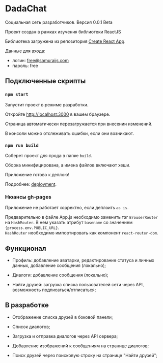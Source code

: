 # DadaChat

Социальная сеть разработчиков. Версия 0.0.1 Beta

Проект создан в рамках изучения библиотеки ReactJS  

Библиотека загружена из репозитория [Create React App](https://github.com/facebook/create-react-app).

Данные для входа:

* логин: free@samuraijs.com
* пароль: free

## Подключенные скрипты

### `npm start`

Запустит проект в режиме разработки.

Откройте [http://localhost:3000](http://localhost:3000) в вашем браузере.

Страница автоматически перезагружается при внесении изменений.

В консоли можно отслеживать ошибки, если они возникают.

### `npm run build`

Соберет проект для прода в папке `build`.

Сборка минифицирована, а имена файлов включают хеши.

Приложение готово к деплою!

Подробнее: [deployment](https://facebook.github.io/create-react-app/docs/deployment).

### Нюансы gh-pages

Приложение не работает корректно, если деплоить `as is`.

Предварительно в файле App.js необходимо заменить тэг `BrouserRouter` на `HashRouter`. В нем указать атрибут `basename` со значением `{process.env.PUBLIC_URL}`.  
`HashRouter` необходимо импортировать как компонент `react-router-dom`.

## Функционал

* Профиль: добавление аватарки, редактирование статуса и личных данных, добавление сообщения (локально);

* Диалоги: добавление сообщения (локально);

* Найти друзей: загрузка списка пользователей сети через API, возможность подписаться/отписаться;

## В разработке

* Отображение списка друзей в боковой панели;

* Список диалогов;

* Загрузка и отправка диалогов через API сервера;

* Добавление изображений к сообщениям на странице диалогов;

* Поиск друзей через поисковую строку на странице "Найти друзей";
